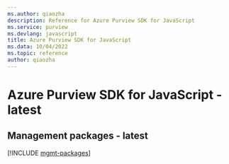 ```yaml
---
ms.author: qiaozha
description: Reference for Azure Purview SDK for JavaScript
ms.service: purview
ms.devlang: javascript
title: Azure Purview SDK for JavaScript
ms.data: 10/04/2022
ms.topic: reference
author: qiaozha
---
```

# Azure Purview SDK for JavaScript - latest

## Management packages - latest
[!INCLUDE [mgmt-packages](purview-mgmt-index.md)]